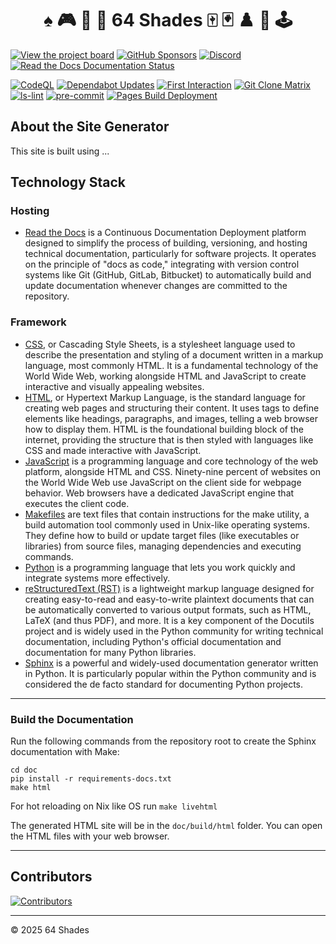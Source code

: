 <div align="center">
  <h1>♠️ 🎮 🎴 👾 64 Shades 🀄 🃏 ♟️ 🎲 🕹️</h1>
</div>

[![View the project board](https://img.shields.io/badge/view_the_project_board-orange?style=for-the-badge)](https://github.com/orgs/64-shades/projects/1/views/1)
[![GitHub Sponsors](https://img.shields.io/github/sponsors/jbampton?style=for-the-badge&label=Sponsor%20John%20Bampton&labelColor=red&color=cyan)](https://github.com/sponsors/jbampton)
[![Discord](https://img.shields.io/discord/1400571757554958437?label=Discord&style=for-the-badge)](https://discord.gg/a6qtB4csnk)
[![Read the Docs Documentation Status](https://img.shields.io/website?url=https%3A%2F%2F64-shades.readthedocs.io%2F&label=read-the-docs&style=for-the-badge)](https://64-shades.readthedocs.io/en/latest/)

[![CodeQL](https://github.com/64-shades/64-shades.github.io/actions/workflows/codeql.yml/badge.svg?branch=main)](https://github.com/64-shades/64-shades.github.io/actions/workflows/codeql.yml)
[![Dependabot Updates](https://github.com/64-shades/64-shades.github.io/actions/workflows/dependabot/dependabot-updates/badge.svg?branch=main)](https://github.com/64-shades/64-shades.github.io/actions/workflows/dependabot/dependabot-updates)
[![First Interaction](https://github.com/64-shades/64-shades.github.io/actions/workflows/first-interaction.yml/badge.svg)](https://github.com/64-shades/64-shades.github.io/actions/workflows/first-interaction.yml)
[![Git Clone Matrix](https://github.com/64-shades/64-shades.github.io/actions/workflows/git-clone-matrix.yml/badge.svg?branch=main)](https://github.com/64-shades/64-shades.github.io/actions/workflows/git-clone-matrix.yml)
[![ls-lint](https://github.com/64-shades/64-shades.github.io/actions/workflows/ls-lint.yml/badge.svg?branch=main)](https://github.com/64-shades/64-shades.github.io/actions/workflows/ls-lint.yml)
[![pre-commit](https://github.com/64-shades/64-shades.github.io/actions/workflows/pre-commit.yml/badge.svg?branch=main)](https://github.com/64-shades/64-shades.github.io/actions/workflows/pre-commit.yml)
[![Pages Build Deployment](https://github.com/64-shades/64-shades.github.io/actions/workflows/pages/pages-build-deployment/badge.svg?branch=main)](https://github.com/64-shades/64-shades.github.io/actions/workflows/pages/pages-build-deployment)

## About the Site Generator

This site is built using ...

## Technology Stack

### Hosting

- [Read the Docs](https://about.readthedocs.com/) is a Continuous Documentation Deployment platform designed to simplify the process of building,
  versioning, and hosting technical documentation, particularly for software projects. It operates on the principle of
  "docs as code," integrating with version control systems like Git (GitHub, GitLab, Bitbucket) to automatically build
  and update documentation whenever changes are committed to the repository.

### Framework

- [CSS](https://en.wikipedia.org/wiki/CSS), or Cascading Style Sheets, is a stylesheet language used to describe the presentation and styling
  of a document written in a markup language, most commonly HTML. It is a fundamental technology of the World Wide Web,
  working alongside HTML and JavaScript to create interactive and visually appealing websites.
- [HTML](https://en.wikipedia.org/wiki/HTML), or Hypertext Markup Language, is the standard language for creating web pages and structuring their content. It uses tags to define elements like headings, paragraphs, and images, telling a web browser how    to display them. HTML is the foundational building block of the internet, providing the structure that is then styled with languages like CSS and made interactive with JavaScript.  
- [JavaScript](https://en.wikipedia.org/wiki/JavaScript) is a programming language and core technology of the web platform, alongside HTML and CSS.
  Ninety-nine percent of websites on the World Wide Web use JavaScript on the client side for webpage behavior.
  Web browsers have a dedicated JavaScript engine that executes the client code.
- [Makefiles](https://en.wikipedia.org/wiki/Make_(software)) are text files that contain instructions for the make utility, a build automation tool commonly used in Unix-like operating systems. They define how to build or update target files (like executables or libraries) from source files,
  managing dependencies and executing commands.
- [Python](https://www.python.org/) is a programming language that lets you work quickly and integrate systems more effectively.
- [reStructuredText (RST)](https://www.sphinx-doc.org/en/master/usage/restructuredtext/basics.html) is a lightweight markup language designed for creating easy-to-read and easy-to-write
  plaintext documents that can be automatically converted to various output formats, such as HTML, LaTeX (and thus PDF),
  and more. It is a key component of the Docutils project and is widely used in the Python community for writing
  technical documentation, including Python's official documentation and documentation for many Python libraries.
- [Sphinx](https://www.sphinx-doc.org/en/master/) is a powerful and widely-used documentation generator written in Python. It is particularly popular
  within the Python community and is considered the de facto standard for documenting Python projects.

---

### Build the Documentation

Run the following commands from the repository root to create the Sphinx documentation with Make:

```shell
cd doc
pip install -r requirements-docs.txt
make html
```

For hot reloading on Nix like OS run `make livehtml`

The generated HTML site will be in the `doc/build/html` folder.
You can open the HTML files with your web browser.

---

## Contributors

[![Contributors](https://contrib.rocks/image?repo=64-shades/64-shades.github.io)](https://github.com/64-shades/64-shades.github.io/graphs/contributors)

---

© 2025 64 Shades
